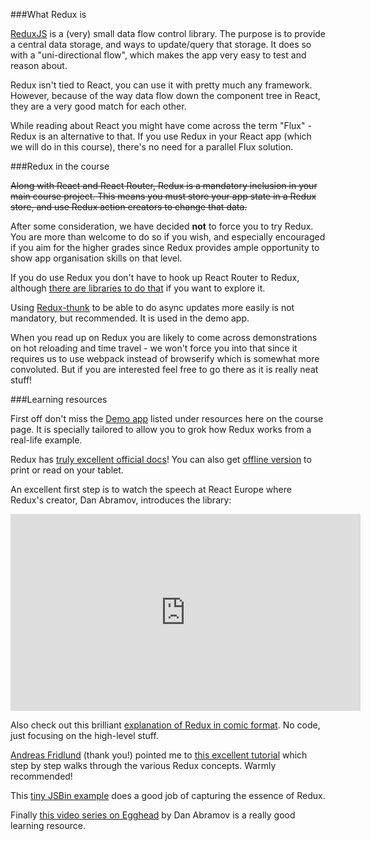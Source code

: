 
###What Redux is

[ReduxJS](http://redux.js.org/) is a (very) small data flow control library. The purpose is to provide a central data storage, and ways to update/query that storage. It does so with a "uni-directional flow", which makes the app very easy to test and reason about.

Redux isn't tied to React, you can use it with pretty much any framework. However, because of the way data flow down the component tree in React, they are a very good match for each other. 

While reading about React you might have come across the term "Flux" - Redux is an alternative to that. If you use Redux in your React app (which we will do in this course), there's no need for a parallel Flux solution.

###Redux in the course

~~Along with React and React Router, Redux is a mandatory inclusion in your main course project. This means you must store your app state in a Redux store, and use Redux action creators to change that data.~~

After some consideration, we have decided **not** to force you to try Redux. You are more than welcome to do so if you wish, and especially encouraged if you aim for the higher grades since Redux provides ample opportunity to show app organisation skills on that level.

If you do use Redux you don't have to hook up React Router to Redux, although [there are libraries to do that](https://github.com/rackt/redux-router) if you want to explore it.

Using [Redux-thunk](https://github.com/gaearon/redux-thunk) to be able to do async updates more easily is not mandatory, but recommended. It is used in the demo app.

When you read up on Redux you are likely to come across demonstrations on hot reloading and time travel - we won't force you into that since it requires us to use webpack instead of browserify which is somewhat more convoluted. But if you are interested feel free to go there as it is really neat stuff!

###Learning resources

First off don't miss the [Demo app](../demo-app/) listed under resources here on the course page. It is specially tailored to allow you to grok how Redux works from a real-life example.

Redux has [truly excellent official docs](http://redux.js.org/)!  You can also get [offline version](https://github.com/paulkogel/redux-offline-docs) to print or read on your tablet.

An excellent first step is to watch the speech at React Europe where Redux's creator, Dan Abramov, introduces the library:

<iframe width="560" height="315" src="https://www.youtube.com/embed/xsSnOQynTHs" frameborder="0" allowfullscreen></iframe>

Also check out this brilliant [explanation of Redux in comic format](https://code-cartoons.com/a-cartoon-intro-to-redux-3afb775501a6). No code, just focusing on the high-level stuff.

[Andreas Fridlund](http://blog.krawaller.se/riaguild2015/#/member/afrxx09) (thank you!) pointed me to [this excellent tutorial](https://github.com/happypoulp/redux-tutorial) which step by step walks through the various Redux concepts. Warmly recommended!

This [tiny JSBin example](https://jsbin.com/kaloqanise/1/edit?html,js,output) does a good job of capturing the essence of Redux.

Finally [this video series on Egghead](https://egghead.io/series/getting-started-with-redux) by Dan Abramov is a really good learning resource.